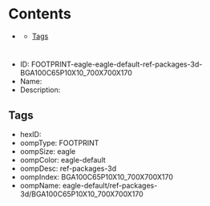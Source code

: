 



Contents
========

* [](#)
	* [Tags](#tags)

# 

- ID: FOOTPRINT-eagle-eagle-default-ref-packages-3d-BGA100C65P10X10_700X700X170
- Name: 
- Description: 

## Tags

- hexID: 
- oompType: FOOTPRINT
- oompSize: eagle
- oompColor: eagle-default
- oompDesc: ref-packages-3d
- oompIndex: BGA100C65P10X10_700X700X170
- oompName: eagle-default/ref-packages-3d/BGA100C65P10X10_700X700X170
